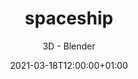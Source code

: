 ---
title: "spaceship"
date: 2021-03-18T12:00:00+01:00
draft: false

category: "threed-art"
subtitle: "3D - Blender"

---